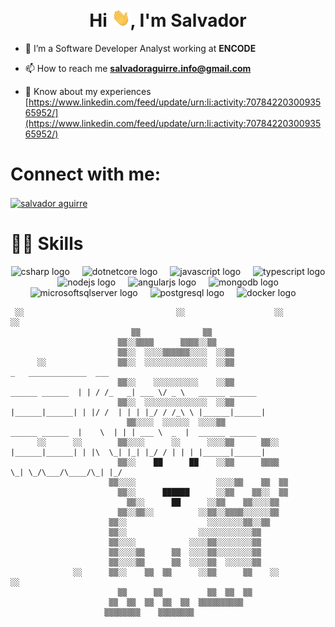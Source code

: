 <h1 align="center">Hi <img src="https://raw.githubusercontent.com/ABSphreak/ABSphreak/master/gifs/Hi.gif" width="30px">, I'm Salvador</h1>
              
- 🔭 I’m a Software Developer Analyst working at **ENCODE**

- 📫 How to reach me **salvadoraguirre.info@gmail.com**

- 📄 Know about my experiences [https://www.linkedin.com/feed/update/urn:li:activity:7078422030093565952/](https://www.linkedin.com/feed/update/urn:li:activity:7078422030093565952/)

# Connect with me:
<p align="left">
<a href="https://www.linkedin.com/in/salvador-aguirre24/" target="blank"><img align="center" src="https://raw.githubusercontent.com/rahuldkjain/github-profile-readme-generator/master/src/images/icons/Social/linked-in-alt.svg" alt="salvador aguirre" height="30" width="40" /></a>
</p>



# 👨‍💻 Skills 
<div align="center">
  <img src="https://cdn.jsdelivr.net/gh/devicons/devicon/icons/csharp/csharp-original.svg" height="40" alt="csharp logo"  />
  <img width="12" />
  <img src="https://cdn.jsdelivr.net/gh/devicons/devicon/icons/dotnetcore/dotnetcore-original.svg" height="40" alt="dotnetcore logo"  />
  <img width="12" />
  <img src="https://cdn.jsdelivr.net/gh/devicons/devicon/icons/javascript/javascript-plain.svg" height="40" alt="javascript logo"  />
  <img width="12" />
  <img src="https://cdn.jsdelivr.net/gh/devicons/devicon/icons/typescript/typescript-original.svg" height="40" alt="typescript logo"  />
  <img width="12" />
  <img src="https://cdn.jsdelivr.net/gh/devicons/devicon/icons/nodejs/nodejs-original-wordmark.svg" height="40" alt="nodejs logo"  />
  <img width="12" />
  <img src="https://cdn.jsdelivr.net/gh/devicons/devicon/icons/angularjs/angularjs-plain.svg" height="40" alt="angularjs logo"  />
  <img width="12" />
  <img src="https://cdn.jsdelivr.net/gh/devicons/devicon/icons/mongodb/mongodb-original.svg" height="40" alt="mongodb logo"  />
  <img width="12" />
  <img src="https://cdn.jsdelivr.net/gh/devicons/devicon/icons/microsoftsqlserver/microsoftsqlserver-plain.svg" height="40" alt="microsoftsqlserver logo"  />
  <img width="12" />
  <img src="https://cdn.jsdelivr.net/gh/devicons/devicon/icons/postgresql/postgresql-plain.svg" height="40" alt="postgresql logo"  />
  <img width="12" />
  <img src="https://cdn.jsdelivr.net/gh/devicons/devicon/icons/docker/docker-plain.svg" height="40" alt="docker logo"  />
  <img width="12" />
</div>



```
 ░░                                  ░░                    ░░                    ░░    
                           ▒▒              ▒▒                                        
                        ▒▒░░▒▒▒▒      ▒▒▒▒░░▒▒                                      
                        ▒▒░░  ░░░░▒▒▒▒▒▒░░░░  ░░▒▒                                    
      ░░                ▒▒░░  ░░░░░░░░░░░░░░  ░░▒▒                                    _   _____________  ___                  
                        ▒▒░░    ░░░░░░░░░░    ░░▒▒                    ______ ______  | | / /_   _| ___ \/ _ \   ______ ______
                        ▒▒░░  ░░░░░░░░░░░░░░  ░░▒▒                   |______|______| | |/ /  | | | |_/ / /_\ \ |______|______|
                          ▒▒░░░░  ░░░░░░  ░░░░▒▒                      ______ ______  |    \  | | | ___ \  _  |  ______ ______ 
      ░░      ░░        ▒▒░░░░      ░░      ░░░░▒▒      ▒▒░░         |______|______| | |\  \_| |_| |_/ / | | | |______|______|
                        ▒▒░░    ██      ██    ░░▒▒      ▒▒▒▒                         \_| \_/\___/\____/\_| |_/
                      ▒▒░░░░                  ░░░░▒▒    ▒▒  ▒▒                        
                        ▒▒░░      ██████      ░░▒▒    ▒▒░░  ▒▒                        
                          ▒▒░░      ██      ░░▒▒    ▒▒░░░░▒▒                          
                        ▒▒░░▒▒░░          ░░▒▒░░▒▒▒▒░░░░░░▒▒                          
                      ▒▒░░                  ░░░░░░░░▒▒░░▒▒                            
                      ▒▒░░                ░░░░░░░░░░░░▒▒                              
                      ▒▒░░░░            ░░░░▒▒░░░░░░░░▒▒                              
                      ▒▒░░░░▒▒      ▒▒  ░░░░▒▒░░░░░░░░▒▒                              
                      ▒▒░░░░▒▒      ▒▒  ░░░░▒▒  ░░░░░░▒▒                              
              ░░      ▒▒░░    ▒▒  ▒▒      ░░▒▒      ▒▒    ░░                    ░░    
                        ▒▒      ▒▒          ▒▒  ▒▒  ▒▒                                
                      ▒▒  ▒▒  ▒▒  ▒▒  ▒▒  ▒▒▒▒▒▒▒▒▒▒                                  
                     ▒▒▒▒▒▒▒▒    ▒▒▒▒▒▒▒▒                                            
```    
